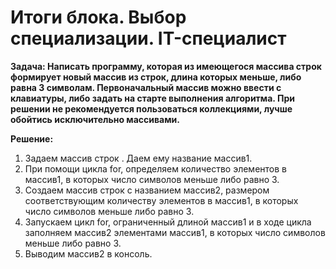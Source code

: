 # Итоги блока. Выбор специализации. IT-специалист

**Задача: Написать программу, которая из имеющегося массива строк формирует новый массив из строк, длина которых меньше, либо равна 3 символам. Первоначальный массив можно ввести с клавиатуры, либо задать на старте выполнения алгоритма. При решении не рекомендуется пользоваться коллекциями, лучше обойтись исключительно массивами.**

**Решение:**
1. Задаем массив строк . Даем ему название массив1.
2. При помощи цикла for, определяем количество элементов в массив1, в которых число символов меньше либо равно 3.
3. Создаем массив строк с названием массив2, размером соответствующим количеству элементов в массив1, в которых число символов меньше либо равно 3.
4. Запускаем цикл for, ограниченный длиной массив1 и в ходе цикла заполняем массив2 элементами массив1, в которых число символов меньше либо равно 3.
5. Выводим массив2 в консоль.